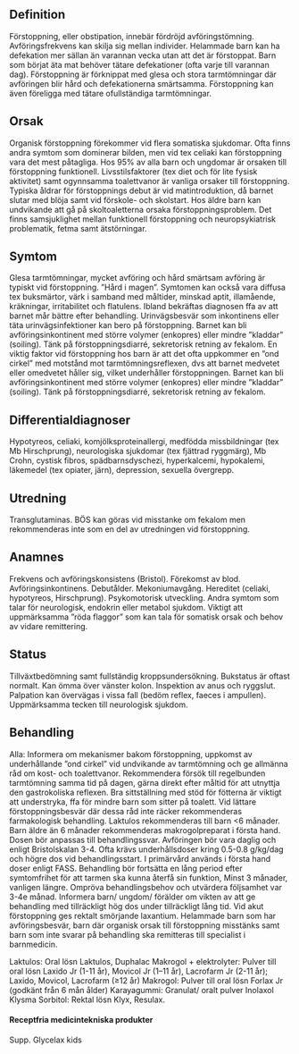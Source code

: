 ## Definition

Förstoppning, eller obstipation, innebär fördröjd avföringstömning. Avföringsfrekvens kan skilja sig mellan individer. Helammade barn kan ha defekation mer sällan än varannan vecka utan att det är förstoppat. Barn som börjat äta mat behöver tätare defekationer (ofta varje till varannan dag). Förstoppning är förknippat med glesa och stora tarmtömningar där avföringen blir hård och defekationerna smärtsamma. Förstoppning kan även föreligga med tätare ofullständiga tarmtömningar.

## Orsak

Organisk förstoppning förekommer vid flera somatiska sjukdomar. Ofta finns andra symtom som dominerar bilden, men vid tex celiaki kan förstoppning vara det mest påtagliga. Hos 95% av alla barn och ungdomar är orsaken till förstoppning funktionell. Livsstilsfaktorer (tex diet och för lite fysisk aktivitet) samt ogynnsamma toalettvanor är vanliga orsaker till förstoppning.
Typiska åldrar för förstoppnings debut är vid matintroduktion, då barnet slutar med blöja samt vid förskole- och skolstart. Hos äldre barn kan undvikande att gå på skoltoaletterna orsaka förstoppningsproblem. Det finns samsjuklighet mellan funktionell förstoppning och neuropsykiatrisk problematik, fetma samt ätstörningar.

## Symtom

Glesa tarmtömningar, mycket avföring och hård smärtsam avföring är typiskt vid förstoppning. ”Hård i magen”. Symtomen kan också vara diffusa tex buksmärtor, värk i samband med måltider, minskad aptit, illamående, kräkningar, irritabilitet och flatulens. Ibland bekräftas diagnosen ffa av att barnet mår bättre efter behandling. Urinvägsbesvär som inkontinens eller täta urinvägsinfektioner kan bero på förstoppning. Barnet kan bli avföringsinkontinent med större volymer (enkopres) eller mindre ”kladdar” (soiling). Tänk på förstoppningsdiarré, sekretorisk retning av fekalom.
En viktig faktor vid förstoppning hos barn är att det ofta uppkommer en ”ond cirkel” med motstånd mot tarmtömningsreflexen, dvs att barnet medvetet eller omedvetet håller sig, vilket underhåller förstoppningen. Barnet kan bli avföringsinkontinent med större volymer (enkopres) eller mindre ”kladdar” (soiling). Tänk på förstoppningsdiarré, sekretorisk retning av fekalom.

## Differentialdiagnoser

Hypotyreos, celiaki, komjölksproteinallergi, medfödda missbildningar (tex Mb Hirschprung), neurologiska sjukdomar (tex fjättrad ryggmärg), Mb Crohn, cystisk fibros, spädbarnsdyschezi, hyperkalcemi, hypokalemi, läkemedel (tex opiater, järn), depression, sexuella övergrepp.

## Utredning

Transglutaminas. BÖS kan göras vid misstanke om fekalom men rekommenderas inte som en del av utredningen vid förstoppning.

## Anamnes

Frekvens och avföringskonsistens (Bristol). Förekomst av blod. Avföringsinkontinens. Debutålder. Mekoniumavgång. Hereditet (celiaki, hypotyreos, Hirschprung). Psykomotorisk utveckling. Andra symtom som talar för neurologisk, endokrin eller metabol sjukdom. Viktigt att uppmärksamma ”röda flaggor” som kan tala för somatisk orsak och behov av vidare remittering.

## Status

Tillväxtbedömning samt fullständig kroppsundersökning. Bukstatus är oftast normalt. Kan ömma över vänster kolon. Inspektion av anus och ryggslut. Palpation kan övervägas i vissa fall (bedöm reflex, faeces i ampullen). Uppmärksamma tecken till neurologisk sjukdom.

## Behandling

Alla: Informera om mekanismer bakom förstoppning, uppkomst av underhållande ”ond cirkel” vid undvikande av tarmtömning och ge allmänna råd om kost- och toalettvanor. Rekommendera försök till regelbunden tarmtömning samma tid på dagen, gärna direkt efter måltid för att utnyttja den gastrokoliska reflexen. Bra sittställning med stöd för fötterna är viktigt att understryka, ffa för mindre barn som sitter på toalett.
Vid lättare förstoppningsbesvär där dessa råd inte räcker rekommenderas farmakologisk behandling. Laktulos rekommenderas till barn <6 månader. Barn äldre än 6 månader rekommenderas makrogolpreparat i första hand.
Dosen bör anpassas till behandlingssvar. Avföringen bör vara daglig och enligt Bristolskalan 3-4. Ofta krävs underhållsdoser kring 0.5-0.8 g/kg/dag och högre dos vid behandlingsstart. I primärvård används i första hand doser enligt FASS. Behandling bör fortsätta en lång period efter symtomfrihet för att tarmen ska kunna återfå sin funktion, Minst 3 månader, vanligen längre. Ompröva behandlingsbehov och utvärdera följsamhet var 3-4e månad. Informera barn/ ungdom/ förälder om vikten av att ge behandling med tillräckligt hög dos under tillräckligt lång tid.
Vid akut förstoppning ges rektalt smörjande laxantium.
Helammade barn som har avföringsbesvär, barn där organisk orsak till förstoppning misstänks samt barn som inte svarar på behandling ska remitteras till specialist i barnmedicin.


Laktulos: Oral lösn Laktulos, Duphalac
Makrogol + elektrolyter: Pulver till oral lösn Laxido Jr (1-11 år), Movicol Jr (1­–11 år), Lacrofarm Jr (2-11 år); Laxido, Movicol, Lacrofarm (≥12 år)
Makrogol: Pulver till oral lösn Forlax Jr (godkänt från 6 mån ålder)
Karayagummi: Granulat/ oralt pulver Inolaxol
Klysma Sorbitol: Rektal lösn Klyx, Resulax.

#### Receptfria medicintekniska produkter

Supp. Glycelax kids

